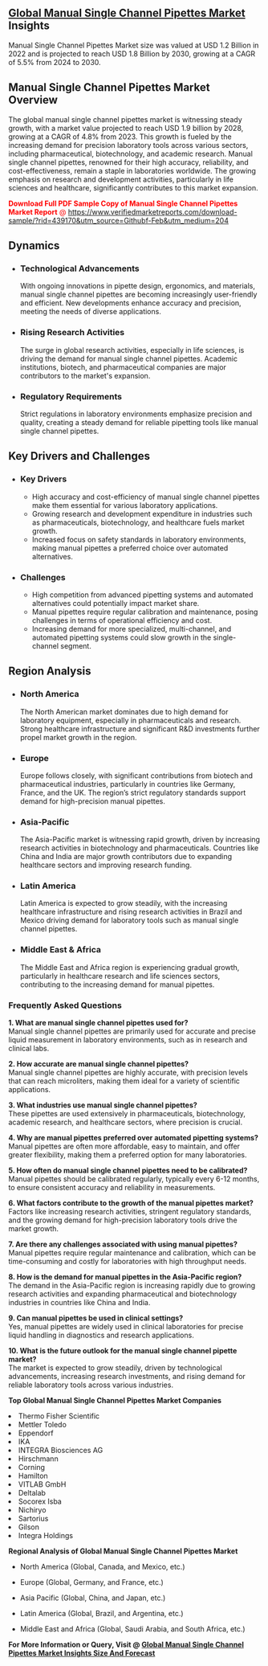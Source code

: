 <h2><a href="https://www.verifiedmarketreports.com/download-sample/?rid=439170&amp;utm_source=Githubf&amp;utm_medium=204" target="_blank">Global Manual Single Channel Pipettes Market</a> Insights</h2><p>Manual Single Channel Pipettes Market size was valued at USD 1.2 Billion in 2022 and is projected to reach USD 1.8 Billion by 2030, growing at a CAGR of 5.5% from 2024 to 2030.</p><p> <h2>Manual Single Channel Pipettes Market Overview</h2> <p>The global manual single channel pipettes market is witnessing steady growth, with a market value projected to reach USD 1.9 billion by 2028, growing at a CAGR of 4.8% from 2023. This growth is fueled by the increasing demand for precision laboratory tools across various sectors, including pharmaceutical, biotechnology, and academic research. Manual single channel pipettes, renowned for their high accuracy, reliability, and cost-effectiveness, remain a staple in laboratories worldwide. The growing emphasis on research and development activities, particularly in life sciences and healthcare, significantly contributes to this market expansion.</p> <p><p><span class=""><span style="color: #ff0000;"><strong>Download Full PDF Sample Copy of Manual Single Channel Pipettes Market Report</strong> @ </span><a href="https://www.verifiedmarketreports.com/download-sample/?rid=439170&amp;utm_source=Githubf-Feb&amp;utm_medium=204" target="_blank">https://www.verifiedmarketreports.com/download-sample/?rid=439170&amp;utm_source=Githubf-Feb&amp;utm_medium=204</a></span></p></p> <h2>Dynamics</h2> <ul> <li><h3>Technological Advancements</h3>With ongoing innovations in pipette design, ergonomics, and materials, manual single channel pipettes are becoming increasingly user-friendly and efficient. New developments enhance accuracy and precision, meeting the needs of diverse applications.</li> <li><h3>Rising Research Activities</h3>The surge in global research activities, especially in life sciences, is driving the demand for manual single channel pipettes. Academic institutions, biotech, and pharmaceutical companies are major contributors to the market's expansion.</li> <li><h3>Regulatory Requirements</h3>Strict regulations in laboratory environments emphasize precision and quality, creating a steady demand for reliable pipetting tools like manual single channel pipettes.</li> </ul> <h2>Key Drivers and Challenges</h2> <ul> <li><h3>Key Drivers</h3> <ul> <li>High accuracy and cost-efficiency of manual single channel pipettes make them essential for various laboratory applications.</li> <li>Growing research and development expenditure in industries such as pharmaceuticals, biotechnology, and healthcare fuels market growth.</li> <li>Increased focus on safety standards in laboratory environments, making manual pipettes a preferred choice over automated alternatives.</li> </ul> </li> <li><h3>Challenges</h3> <ul> <li>High competition from advanced pipetting systems and automated alternatives could potentially impact market share.</li> <li>Manual pipettes require regular calibration and maintenance, posing challenges in terms of operational efficiency and cost.</li> <li>Increasing demand for more specialized, multi-channel, and automated pipetting systems could slow growth in the single-channel segment.</li> </ul> </li> </ul> <h2>Region Analysis</h2> <ul> <li><h3>North America</h3>The North American market dominates due to high demand for laboratory equipment, especially in pharmaceuticals and research. Strong healthcare infrastructure and significant R&D investments further propel market growth in the region.</li> <li><h3>Europe</h3>Europe follows closely, with significant contributions from biotech and pharmaceutical industries, particularly in countries like Germany, France, and the UK. The region’s strict regulatory standards support demand for high-precision manual pipettes.</li> <li><h3>Asia-Pacific</h3>The Asia-Pacific market is witnessing rapid growth, driven by increasing research activities in biotechnology and pharmaceuticals. Countries like China and India are major growth contributors due to expanding healthcare sectors and improving research funding.</li> <li><h3>Latin America</h3>Latin America is expected to grow steadily, with the increasing healthcare infrastructure and rising research activities in Brazil and Mexico driving demand for laboratory tools such as manual single channel pipettes.</li> <li><h3>Middle East & Africa</h3>The Middle East and Africa region is experiencing gradual growth, particularly in healthcare research and life sciences sectors, contributing to the increasing demand for manual pipettes.</li> </ul> <h3>Frequently Asked Questions</h3> <p><b>1. What are manual single channel pipettes used for?</b><br>Manual single channel pipettes are primarily used for accurate and precise liquid measurement in laboratory environments, such as in research and clinical labs.</p> <p><b>2. How accurate are manual single channel pipettes?</b><br>Manual single channel pipettes are highly accurate, with precision levels that can reach microliters, making them ideal for a variety of scientific applications.</p> <p><b>3. What industries use manual single channel pipettes?</b><br>These pipettes are used extensively in pharmaceuticals, biotechnology, academic research, and healthcare sectors, where precision is crucial.</p> <p><b>4. Why are manual pipettes preferred over automated pipetting systems?</b><br>Manual pipettes are often more affordable, easy to maintain, and offer greater flexibility, making them a preferred option for many laboratories.</p> <p><b>5. How often do manual single channel pipettes need to be calibrated?</b><br>Manual pipettes should be calibrated regularly, typically every 6-12 months, to ensure consistent accuracy and reliability in measurements.</p> <p><b>6. What factors contribute to the growth of the manual pipettes market?</b><br>Factors like increasing research activities, stringent regulatory standards, and the growing demand for high-precision laboratory tools drive the market growth.</p> <p><b>7. Are there any challenges associated with using manual pipettes?</b><br>Manual pipettes require regular maintenance and calibration, which can be time-consuming and costly for laboratories with high throughput needs.</p> <p><b>8. How is the demand for manual pipettes in the Asia-Pacific region?</b><br>The demand in the Asia-Pacific region is increasing rapidly due to growing research activities and expanding pharmaceutical and biotechnology industries in countries like China and India.</p> <p><b>9. Can manual pipettes be used in clinical settings?</b><br>Yes, manual pipettes are widely used in clinical laboratories for precise liquid handling in diagnostics and research applications.</p> <p><b>10. What is the future outlook for the manual single channel pipette market?</b><br>The market is expected to grow steadily, driven by technological advancements, increasing research investments, and rising demand for reliable laboratory tools across various industries.</p> </p><p><strong>Top Global Manual Single Channel Pipettes Market Companies</strong></p><div data-test-id=""><p><li>Thermo Fisher Scientific</li><li> Mettler Toledo</li><li> Eppendorf</li><li> IKA</li><li> INTEGRA Biosciences AG</li><li> Hirschmann</li><li> Corning</li><li> Hamilton</li><li> VITLAB GmbH</li><li> Deltalab</li><li> Socorex Isba</li><li> Nichiryo</li><li> Sartorius</li><li> Gilson</li><li> Integra Holdings</li></p><div><strong>Regional Analysis of&nbsp;Global Manual Single Channel Pipettes Market</strong></div><ul><li dir="ltr"><p dir="ltr">North America&nbsp;(Global, Canada, and Mexico, etc.)</p></li><li dir="ltr"><p dir="ltr">Europe (Global, Germany, and France, etc.)</p></li><li dir="ltr"><p dir="ltr">Asia Pacific&nbsp;(Global, China, and Japan, etc.)</p></li><li dir="ltr"><p dir="ltr">Latin America&nbsp;(Global, Brazil, and Argentina, etc.)</p></li><li dir="ltr">Middle East and Africa&nbsp;(Global, Saudi Arabia, and South Africa, etc.)</li></ul><p><strong>For More Information or Query, Visit @&nbsp;</strong><strong><a href="https://www.verifiedmarketreports.com/product/manual-single-channel-pipettes-market/?utm_source=Githubf&amp;utm_medium=204" target="_blank">Global Manual Single Channel Pipettes Market Insights Size And Forecast</a></strong></p></div>
